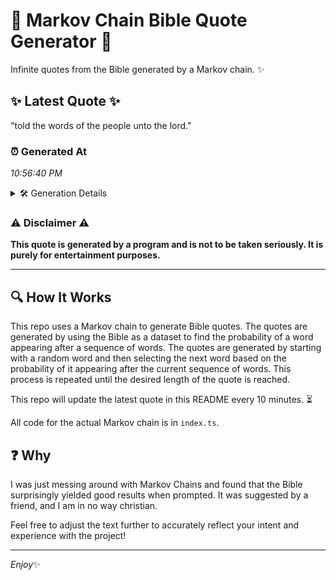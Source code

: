 # 📖 Markov Chain Bible Quote Generator 📖

Infinite quotes from the Bible generated by a Markov chain. ✨

## ✨ Latest Quote ✨
"told the words of the people unto the lord."

### ⏰ Generated At
*10:56:40 PM*

<details>
    <summary>🛠️ Generation Details</summary>
    <p>
        <strong>🌱 Seed:</strong> told<br>
        <strong>🔄 Iterations:</strong> 8<br>
        <strong>📜 Context History:</strong><br>[ told ]: the<br>[ told, the ]: words<br>[ told, the, words ]: of<br>[ told, the, words, of ]: the<br>[ told, the, words, of, the ]: people<br>[ told, the, words, of, the, people ]: unto<br>[ the, words, of, the, people, unto ]: the<br>[ words, of, the, people, unto, the ]: lord.<br>
    </p>
</details>

### ⚠️ Disclaimer ⚠️
**This quote is generated by a program and is not to be taken seriously. It is purely for entertainment purposes.**

---

## 🔍 How It Works

This repo uses a Markov chain to generate Bible quotes. The quotes are generated by using the Bible as a dataset to find the probability of a word appearing after a sequence of words. The quotes are generated by starting with a random word and then selecting the next word based on the probability of it appearing after the current sequence of words. This process is repeated until the desired length of the quote is reached.

This repo will update the latest quote in this README every 10 minutes. ⏳

All code for the actual Markov chain is in `index.ts`.

## ❓ Why

I was just messing around with Markov Chains and found that the Bible surprisingly yielded good results when prompted. 
It was suggested by a friend, and I am in no way christian.

Feel free to adjust the text further to accurately reflect your intent and experience with the project!

---

*Enjoy*✨
